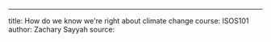 ---
title: How do we know we're right about climate change
course: ISOS101
author: Zachary Sayyah
source: 